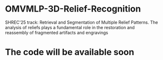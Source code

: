 # OMVMLP-3D-Relief-Recognition 
SHREC'25 track: Retrieval and Segmentation of Multiple Relief Patterns. The analysis of reliefs plays a fundamental role in the restoration and
reassembly of fragmented artifacts and engravings

# The code will be available soon
